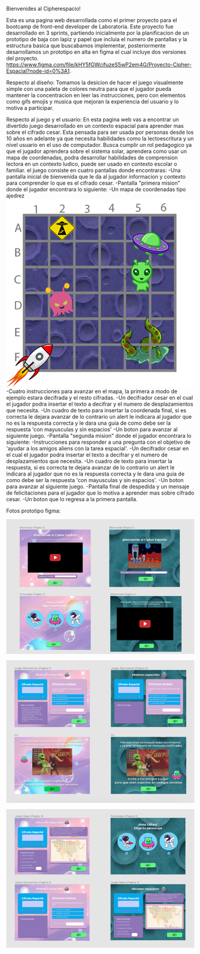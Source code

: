 Bienvenides al Cipherespacio!

Esta es una pagina web desarrollada como el primer proyecto para el bootcamp de front-end developer de Laboratoria.
Este proyecto fue desarrollado en 3 sprints, partiendo inicialmente por la planificacion de un prototipo de baja con lapiz y papel que incluia el numero de pantallas y la estructura basica que buscabamos implementar, posteriormente desarrollamos un prototipo en alta en figma el cual incluye dos versiones del proyecto. 
https://www.figma.com/file/kHY5fGWcifuzeS5wP2em4G/Proyecto-Cipher-Espacial?node-id=0%3A1.

Respecto al diseño:
Tomamos la desicion de hacer el juego visualmente simple con una paleta de colores neutra para que el jugador pueda mantener la concentracion en leer las instrucciones, pero con elementos como gifs emojis y musica que mejoran la experiencia del usuario y lo motiva a participar.

Respecto al juego y el usuario:
En esta pagina web vas a encontrar un divertido juego desarrollado en un contexto espacial para aprender mas sobre el cifrado cesar.
Esta pensada para ser usada por personas desde los 10 años en adelante ya que necesita habilidades como la lectoescritura y un nivel usuario en el uso de computador.
Busca cumplir un rol pedagogico ya que el jugador aprendera sobre el sistema solar, aprendera como usar un mapa de coordenadas, podra desarrollar habilidades de comprension lectora en un contexto ludico, puede ser usado en contexto escolar o familiar.
el juego consiste en cuatro pantallas donde encontraras:
 -Una pantalla inicial de bienvenida que le da al jugador informacion y contexto para comprender lo que es el cifrado cesar.
 -Pantalla "primera mision" donde el jugador encontrara lo siguiente:
     -Un mapa de coordenadas tipo ajedrez ![alt text](img/mapafinal.png)
     -Cuatro instrucciones para avanzar en el mapa, la primera a modo de ejemplo estara decifrada y el resto cifradas.
     -Un decifrador cesar en el cual el jugador podra insertar el texto a decifrar y el numero de desplazamientos que necesita.
     -Un cuadro de texto para insertar la coordenada final, si es correcta le dejara avanzar de lo contrario un alert le indicara al jugador que no es la respuesta correcta y le dara una guia de como debe ser la respuesta 'con mayusculas y sin espacios'
     -Un boton para avanzar al siguiente juego.
-Pantalla "segunda mision" donde el jugador encontrara lo siguiente:
     -Instrucciones para responder a una pregunta con el objetivo de 'ayudar a los amigos aliens con la tarea espacial'.
     -Un decifrador cesar en el cual el jugador podra insertar el texto a decifrar y el numero de desplazamientos que necesita.
     -Un cuadro de texto para insertar la respuesta, si es correcta te dejara avanzar de lo contrario un alert le indicara al jugador que no es la respuesta correcta y le dara una guia de como debe ser la respuesta 'con mayusculas y sin espacios'.
     -Un boton para avanzar al siguiente juego.
-Pantalla final de despedida y un mensaje de felicitaciones para el jugador que lo motiva a aprender mas sobre cifrado cesar.
-Un boton que lo regresa a la primera pantalla.


Fotos prototipo figma: 

![alt text](img/prototipo.png)

![alt text](img/prototipo2.png)

![alt text](img/prototipo3.png)

